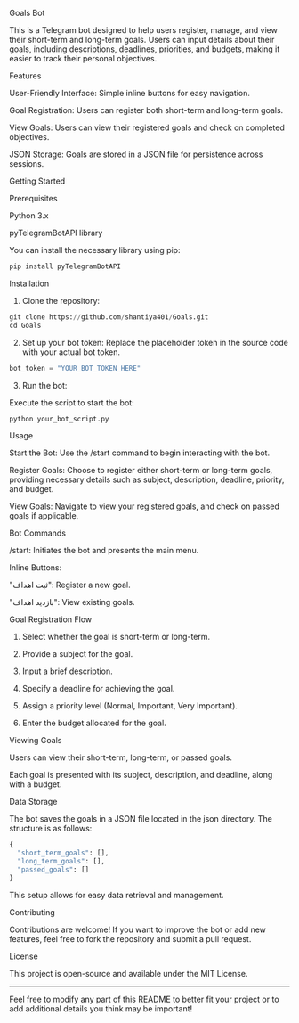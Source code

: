Goals Bot

This is a Telegram bot designed to help users register, manage, and view their short-term and long-term goals. Users can input details about their goals, including descriptions, deadlines, priorities, and budgets, making it easier to track their personal objectives.

Features

User-Friendly Interface: Simple inline buttons for easy navigation.

Goal Registration: Users can register both short-term and long-term goals.

View Goals: Users can view their registered goals and check on completed objectives.

JSON Storage: Goals are stored in a JSON file for persistence across sessions.


Getting Started

Prerequisites

Python 3.x

pyTelegramBotAPI library


You can install the necessary library using pip:

  
```python
pip install pyTelegramBotAPI
```

Installation

1. Clone the repository:

```python
git clone https://github.com/shantiya401/Goals.git
cd Goals
```


2. Set up your bot token: Replace the placeholder token in the source code with your actual bot token.

```python
bot_token = "YOUR_BOT_TOKEN_HERE"
```
3. Run the bot:

Execute the script to start the bot:

```python
python your_bot_script.py
```


Usage

Start the Bot: Use the /start command to begin interacting with the bot.

Register Goals: Choose to register either short-term or long-term goals, providing necessary details such as subject, description, deadline, priority, and budget.

View Goals: Navigate to view your registered goals, and check on passed goals if applicable.


Bot Commands

/start: Initiates the bot and presents the main menu.

Inline Buttons:

"ثبت اهداف": Register a new goal.

"بازدید اهداف": View existing goals.



Goal Registration Flow

1. Select whether the goal is short-term or long-term.


2. Provide a subject for the goal.


3. Input a brief description.


4. Specify a deadline for achieving the goal.


5. Assign a priority level (Normal, Important, Very Important).


6. Enter the budget allocated for the goal.



Viewing Goals

Users can view their short-term, long-term, or passed goals.

Each goal is presented with its subject, description, and deadline, along with a budget.


Data Storage

The bot saves the goals in a JSON file located in the json directory. The structure is as follows:

```python
{
  "short_term_goals": [],
  "long_term_goals": [],
  "passed_goals": []
}
```

This setup allows for easy data retrieval and management.

Contributing

Contributions are welcome! If you want to improve the bot or add new features, feel free to fork the repository and submit a pull request.

License

This project is open-source and available under the MIT License.


---

Feel free to modify any part of this README to better fit your project or to add additional details you think may be important!

